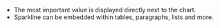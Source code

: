 - The most important value is displayed directly next to the chart.
- Sparkline can be embedded within tables, paragraphs, lists and more.
